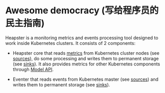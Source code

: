 Awesome democracy (写给程序员的民主指南)
===================

Heapster is a monitoring metrics and events processing tool designed to work inside Kubernetes clusters. It consists of 2 components:

* Heapster core that reads [metrics](storage-schema.md) from Kubernetes cluster nodes (see [sources](source-configuration.md)), 
do some processing and writes them to permanent storage (see [sinks](sink-configuration.md)). 
It also provides metrics for other Kubernetes components through [Model API](model.md).

* Eventer that reads events from Kubernetes master (see [sources](source-configuration.md)) and writes them to permanent storage
(see [sinks](sink-configuration.md)).
